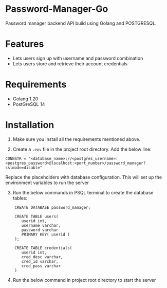 # Password-Manager-Go
 Password manager backend API build using Golang and POSTGRESQL.
 
 # Features
 - Lets users sign up with username and password combination
 - Lets users store and retrieve their account credentials 
 
 # Requirements
 - Golang 1.20
 - PostGreSQL 14
 
 # Installation
 
 1. Make sure you install all the requirements mentioned above.
 
 2. Create a `.env` file in the project root directory. Add the below line:
 
  ```
  CONNSTR = "<database_name>://<postgres_username>:<postgres_password>@localhost:<port_number>/password_manager?sslmode=disable"
  ```
 
 
   Replace the placeholders with database configuration. This will set up the environment variables to run the server
    
 3. Run the below commands in PSQL terminal to create the database tables:
 
 ```
     CREATE DATABASE password_manager;
 ```
 
 ```
     CREATE TABLE users(
        userid int,
        username varchar,
        password varchar
        PRIMARY KEY( userid )
     );
     
     CREATE TABLE credentials(
        userid int,
        cred_desc varchar,
        cred_id varchar,
        cred_pass varchar
     )
 ```
 
 4. Run the below command in project root directory to start the server
 
 ``` go run ./cmd/api     
 ```
 
 
 
 
  
